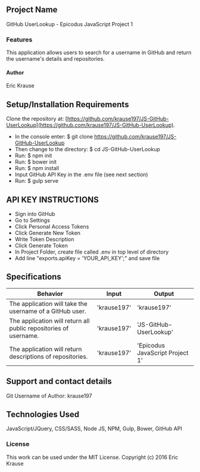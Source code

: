 ## Project Name
GitHub UserLookup - Epicodus JavaScript Project 1

### Features
This application allows users to search for a username in GitHub and return the username's details and repositories.  

#### Author
Eric Krause


## Setup/Installation Requirements
 Clone the repository at: [https://github.com/krause197/JS-GitHub-UserLookup](https://github.com/krause197/JS-GitHub-UserLookup).
* In the console enter: $ git clone https://github.com/krause197/JS-GitHub-UserLookup
* Then change to the directory: $ cd JS-GitHub-UserLookup
* Run: $ npm init
* Run: $ bower init
* Run: $ npm install
* Input GitHub API Key in the .env file (see next section)
* Run: $ gulp serve

## API KEY INSTRUCTIONS
* Sign into GitHub
* Go to Settings
* Click Personal Access Tokens
* Click Generate New Token
* Write Token Description
* Click Generate Token
* In Project Folder, create file called .env in top level of directory
* Add line "exports.apiKey = 'YOUR_API_KEY';" and save file




## Specifications

|Behavior|Input|Output|
|---|---|---|
|The application will take the username of a GitHub user.| 'krause197' | 'krause197' |
|The application will return all public repositories of username. | 'krause197' | 'JS-GitHub-UserLookup' |
|The application will return descriptions of repositories. | 'krause197' | 'Epicodus JavaScript Project 1' |


## Support and contact details

Git Username of Author: krause197

## Technologies Used

JavaScript/JQuery, CSS/SASS, Node JS, NPM, Gulp, Bower, GitHub API

### License

This work can be used under the MIT License.
Copyright (c) 2016 Eric Krause
